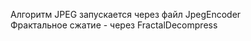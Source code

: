 Алгоритм JPEG запускается через файл JpegEncoder <br />
Фрактальное сжатие - через FractalDecompress
